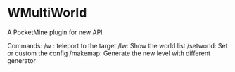 # WMultiWorld
A PocketMine plugin for new API


Commands:
  /w <level-name>: teleport to the target
  /lw: Show the world list
  /setworld: Set or custom the config
  /makemap: Generate the new level with different generator
